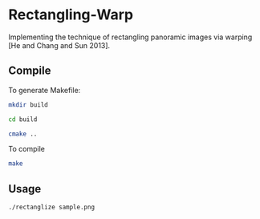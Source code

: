 # Rectangling-Warp
Implementing the technique of rectangling panoramic images via warping [He and Chang and Sun 2013].

## Compile
To generate Makefile:
```bash
mkdir build
```
```bash
cd build
```
```bash
cmake ..
```
To compile
```bash
make
```

## Usage
```bash
./rectanglize sample.png
```
